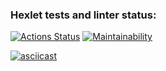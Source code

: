 ### Hexlet tests and linter status:
[![Actions Status](https://github.com/dimensi/java-project-lvl1/workflows/hexlet-check/badge.svg)](https://github.com/dimensi/java-project-lvl1/actions)
[![Maintainability](https://api.codeclimate.com/v1/badges/8d8715bc26dd567b0b07/maintainability)](https://codeclimate.com/github/dimensi/java-project-lvl1/maintainability)

[![asciicast](https://asciinema.org/a/4BqPgjt8PLgCOlfeZrm2QWZyH.svg)](https://asciinema.org/a/4BqPgjt8PLgCOlfeZrm2QWZyH)